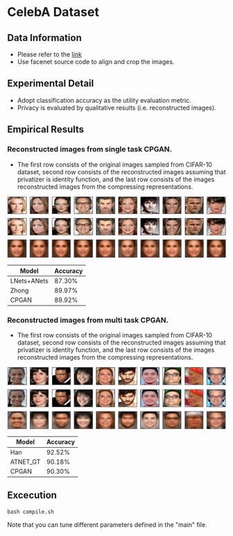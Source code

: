 # CelebA Dataset
## **Data Information**
- Please refer to the [link](http://mmlab.ie.cuhk.edu.hk/projects/CelebA.html)
- Use facenet source code to align and crop the images.

## **Experimental Detail**
- Adopt classification accuracy as the utility evaluation metric.
- Privacy is evaluated by qualitative results (i.e. reconstructed images).

## **Empirical Results**

### Reconstructed images from single task CPGAN.
- The first row consists of the original images sampled from CIFAR-10 dataset, second row consists of the reconstructed images assuming that privatizer is identity function, and the last row consists of the images reconstructed images from the compressing representations.

![image](https://github.com/R06942098/CPGAN/blob/master/CelebA/img/single_celeba_res.png)

| Model     | Accuracy |
| ---       | ---      |
| LNets+ANets | 87.30% |
| Zhong | 89.97%   |
| CPGAN | 89.92%   |

### Reconstructed images from multi task CPGAN.
- The first row consists of the original images sampled from CIFAR-10 dataset, second row consists of the reconstructed images assuming that privatizer is identity function, and the last row consists of the images reconstructed images from the compressing representations.

![image](https://github.com/R06942098/CPGAN/blob/master/CelebA/img/multi_celeba_new.png)

| Model     | Accuracy |
| ---       | ---      |
| Han | 92.52%   |
| ATNET_GT | 90.18%    |
| CPGAN   | 90.30%   |

## **Excecution**
```
bash compile.sh
```
Note that you can tune different parameters defined in the "main" file.
